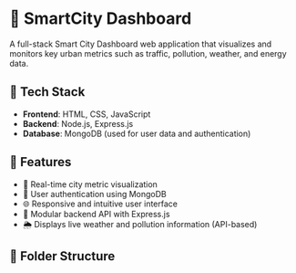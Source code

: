 # 🌆 SmartCity Dashboard

A full-stack Smart City Dashboard web application that visualizes and monitors key urban metrics such as traffic, pollution, weather, and energy data.

## 🚀 Tech Stack

- **Frontend**: HTML, CSS, JavaScript
- **Backend**: Node.js, Express.js
- **Database**: MongoDB (used for user data and authentication)

## 📸 Features

- 🧭 Real-time city metric visualization
- 🔐 User authentication using MongoDB
- 🌐 Responsive and intuitive user interface
- 📡 Modular backend API with Express.js
- 🌦️ Displays live weather and pollution information (API-based)

## 📁 Folder Structure

